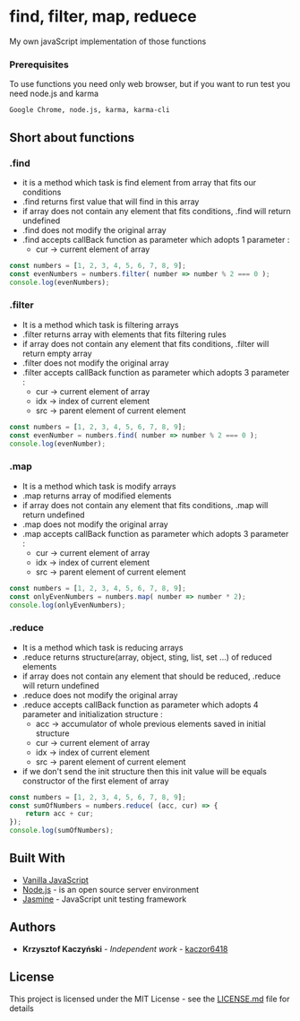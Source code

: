 # find, filter, map, reduece

My own javaScript implementation of those functions

### Prerequisites

To use functions you need only web browser, but if you want to run test you need node.js and karma

```
Google Chrome, node.js, karma, karma-cli
```

## Short about functions


### .find

- it is a method which task is find element from array that fits our conditions
- .find returns first value that will find in this array
- if array does not contain any element that fits conditions, .find will return undefined
- .find does not modify the original array
- .find accepts callBack function as parameter which adopts 1 parameter :
     - cur -> current element of array
  
```javascript
const numbers = [1, 2, 3, 4, 5, 6, 7, 8, 9];
const evenNumbers = numbers.filter( number => number % 2 === 0 );
console.log(evenNumbers);
```
### .filter

- It is a method which task is filtering arrays
- .filter returns array with elements that fits filtering rules
- if array does not contain any element that fits conditions, .filter will return empty array
- .filter does not modify the original array
- .filter accepts callBack function as parameter which adopts 3 parameter :
     - cur -> current element of array
     - idx -> index of current element
     - src -> parent element of current element

```javascript
const numbers = [1, 2, 3, 4, 5, 6, 7, 8, 9];
const evenNumber = numbers.find( number => number % 2 === 0 );
console.log(evenNumber);
```
### .map

- It is a method which task is modify arrays
- .map returns array of modified elements
- if array does not contain any element that fits conditions, .map will return undefined
- .map does not modify the original array
- .map accepts callBack function as parameter which adopts 3 parameter :
     - cur -> current element of array
     - idx -> index of current element
     - src -> parent element of current element

```javascript
const numbers = [1, 2, 3, 4, 5, 6, 7, 8, 9];
const onlyEvenNumbers = numbers.map( number => number * 2);
console.log(onlyEvenNumbers);
```
### .reduce

- It is a method which task is reducing arrays
- .reduce returns structure(array, object, sting, list, set ...) of reduced elements
- if array does not contain any element that should be reduced, .reduce will return undefined
- .reduce does not modify the original array
- .reduce accepts callBack function as parameter which adopts 4 parameter and initialization structure :
     - acc -> accumulator of whole previous elements saved in initial structure
     - cur -> current element of array
     - idx -> index of current element
     - src -> parent element of current element
- if we don't send the init structure then this init value will be equals constructor of the first element of array
```javascript
const numbers = [1, 2, 3, 4, 5, 6, 7, 8, 9];
const sumOfNumbers = numbers.reduce( (acc, cur) => {
    return acc + cur;
});
console.log(sumOfNumbers);
```

## Built With

* [Vanilla JavaScript](https://www.javascript.com/)
* [Node.js](https://nodejs.org/en/) - is an open source server environment
* [Jasmine](https://jasmine.github.io/) - JavaScript unit testing framework

## Authors

* **Krzysztof Kaczyński** - *Independent work* - [kaczor6418](https://github.com/kaczor6418)


## License

This project is licensed under the MIT License - see the [LICENSE.md](https://github.com/kaczor6418/filter-find-map-reduce-JavaScript-/blob/master/LICENSE) file for details

